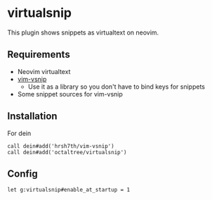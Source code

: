 # virtualsnip
This plugin shows snippets as virtualtext on neovim.

## Requirements
* Neovim virtualtext
* [vim-vsnip](https://github.com/hrsh7th/vim-vsnip)
  - Use it as a library so you don't have to bind keys for snippets
* Some snippet sources for vim-vsnip

## Installation
For dein
```
call dein#add('hrsh7th/vim-vsnip')
call dein#add('octaltree/virtualsnip')
```

## Config
```
let g:virtualsnip#enable_at_startup = 1
```
